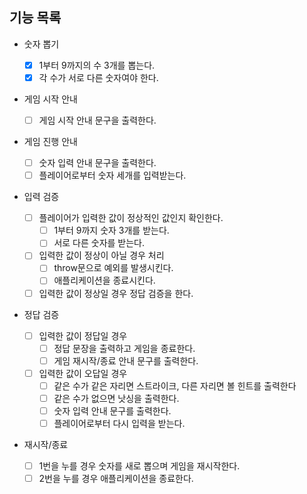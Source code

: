 ## 기능 목록

- 숫자 뽑기

  - [x] 1부터 9까지의 수 3개를 뽑는다.
  - [x] 각 수가 서로 다른 숫자여야 한다.

- 게임 시작 안내

  - [ ] 게임 시작 안내 문구을 출력한다.

- 게임 진행 안내

  - [ ] 숫자 입력 안내 문구을 출력한다.
  - [ ] 플레이어로부터 숫자 세개를 입력받는다.

- 입력 검증

  - [ ] 플레이어가 입력한 값이 정상적인 값인지 확인한다.
    - [ ] 1부터 9까지 숫자 3개를 받는다.
    - [ ] 서로 다른 숫자를 받는다.
  - [ ] 입력한 값이 정상이 아닐 경우 처리
    - [ ] throw문으로 예외를 발생시킨다.
    - [ ] 애플리케이션을 종료시킨다.
  - [ ] 입력한 값이 정상일 경우 정답 검증을 한다.

- 정답 검증

  - [ ] 입력한 값이 정답일 경우
    - [ ] 정답 문장을 출력하고 게임을 종료한다.
    - [ ] 게임 재시작/종료 안내 문구를 출력한다.
  - [ ] 입력한 값이 오답일 경우
    - [ ] 같은 수가 같은 자리면 스트라이크, 다른 자리면 볼 힌트를 출력한다
    - [ ] 같은 수가 없으면 낫싱을 출력한다.
    - [ ] 숫자 입력 안내 문구를 출력한다.
    - [ ] 플레이어로부터 다시 입력을 받는다.

- 재시작/종료
  - [ ] 1번을 누를 경우 숫자를 새로 뽑으며 게임을 재시작한다.
  - [ ] 2번을 누를 경우 애플리케이션을 종료한다.
